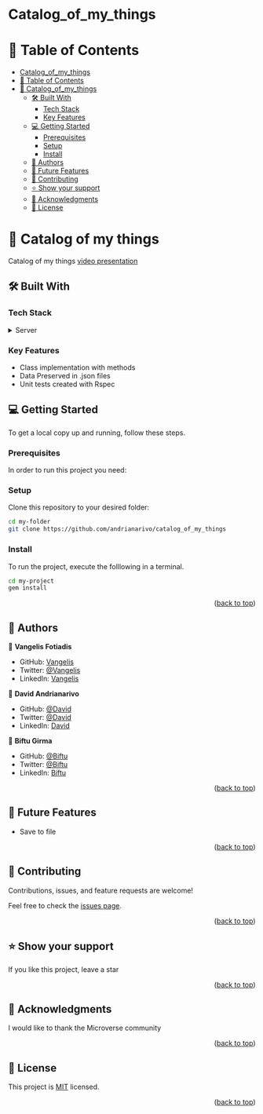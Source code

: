 # Catalog_of_my_things
<!-- TABLE OF CONTENTS -->

# 📗 Table of Contents

- [Catalog_of_my_things](#Catalog_of_my_things)
- [📗 Table of Contents](#-table-of-contents)
- [📖 Catalog_of_my_things ](#Catalog_of_my_things)
  - [🛠 Built With ](#-built-with-)
    - [Tech Stack ](#tech-stack-)
    - [Key Features ](#key-features-)
  - [💻 Getting Started ](#-getting-started-)
    - [Prerequisites](#prerequisites)
    - [Setup](#setup)
    - [Install](#install)
  - [👥 Authors ](#-authors-)
  - [🔭 Future Features ](#-future-features-)
  - [🤝 Contributing ](#-contributing-)
  - [⭐️ Show your support ](#️-show-your-support-)
  - [🙏 Acknowledgments ](#-acknowledgments-)
  - [📝 License ](#-license-)

<!-- PROJECT DESCRIPTION -->

# 📖 Catalog of my things <a name="tdd"></a>

Catalog of my things <a href="https://docs.google.com/document/d/1o8axHKAY3yD02kn_S_Wt4HzfY7XAwFEQYK4WD1rWVvA/edit?usp=sharing">video presentation</a>

## 🛠 Built With <a name="built-with"></a>

### Tech Stack <a name="tech-stack"></a>

<details>
<summary>Server</summary>
  <ul>
    <li>Ruby</li>
  </ul>
</details>

<!-- Features -->

### Key Features <a name="key-features"></a>

- Class implementation with methods
- Data Preserved in .json files
- Unit tests created with Rspec

<!-- GETTING STARTED -->

## 💻 Getting Started <a name="getting-started"></a>

To get a local copy up and running, follow these steps.

### Prerequisites

In order to run this project you need:

### Setup

Clone this repository to your desired folder:

```sh
cd my-folder
git clone https://github.com/andrianarivo/catalog_of_my_things

```

### Install

To run the project, execute the folllowing in a terminal.

```sh
cd my-project
gem install
```

<p align="right">(<a href="#readme-top">back to top</a>)</p>

<!-- AUTHORS -->

## 👥 Authors <a name="authors"></a>


👤 **Vangelis Fotiadis**

- GitHub: [Vangelis](https://github.com/vangelif)
- Twitter: [@Vangelis](https://twitter.com/vangfot)
- LinkedIn: [Vangelis](https://www.linkedin.com/in/vangfot/)

👤 **David Andrianarivo**

- GitHub: [@David](https://github.com/andrianarivo)
- Twitter: [@David](https://twitter.com/dandrianarivo)
- LinkedIn: [David](https://www.linkedin.com/in/david-andrianarivo-3692101b6/)

👤 **Biftu Girma**

- GitHub: [@Biftu](https://github.com/Bifabig)
- Twitter: [@Biftu](https://twitter.com/biftu94)
- LinkedIn: [Biftu](https://www.linkedin.com/in/biftu-girma/)

<p align="right">(<a href="#readme-top">back to top</a>)</p>

<!-- FUTURE FEATURES -->

## 🔭 Future Features <a name="future-features"></a>

- Save to file


<p align="right">(<a href="#readme-top">back to top</a>)</p>

<!-- CONTRIBUTING -->

## 🤝 Contributing <a name="contributing"></a>

Contributions, issues, and feature requests are welcome!

Feel free to check the [issues page](https://github.com/andrianarivo/catalog_of_my_things/issues).

<p align="right">(<a href="#readme-top">back to top</a>)</p>

<!-- SUPPORT -->

## ⭐️ Show your support <a name="support"></a>

If you like this project, leave a star

<p align="right">(<a href="#readme-top">back to top</a>)</p>

<!-- ACKNOWLEDGEMENTS -->

## 🙏 Acknowledgments <a name="acknowledgements"></a>

I would like to thank the Microverse community 


<p align="right">(<a href="#readme-top">back to top</a>)</p>

<!-- FAQ (optional) -->

<!-- LICENSE -->

## 📝 License <a name="license"></a>

This project is [MIT](./LICENSE) licensed.

<p align="right">(<a href="#readme-top">back to top</a>)</p>